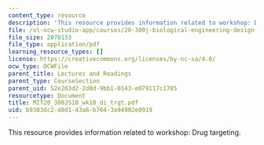 ```yaml
---
content_type: resource
description: 'This resource provides information related to workshop: Drug targeting.'
file: /ol-ocw-studio-app/courses/20-380j-biological-engineering-design-spring-2010/b9383dc2d8d143a6b7643a94902e0919_MIT20_380JS10_wk18_di_trgt.pdf
file_size: 2070133
file_type: application/pdf
learning_resource_types: []
license: https://creativecommons.org/licenses/by-nc-sa/4.0/
ocw_type: OCWFile
parent_title: Lectures and Readings
parent_type: CourseSection
parent_uid: 52e203d2-2d0d-9bb1-0143-e079117c1785
resourcetype: Document
title: MIT20_380JS10_wk18_di_trgt.pdf
uid: b9383dc2-d8d1-43a6-b764-3a94902e0919
---
```

This resource provides information related to workshop: Drug targeting.